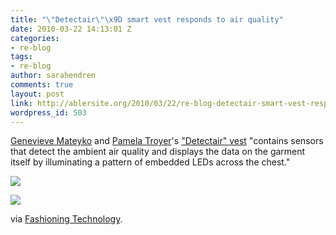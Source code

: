 ```yaml
---
title: "\"Detectair\"\x9D smart vest responds to air quality"
date: 2010-03-22 14:13:01 Z
categories:
- re-blog
tags:
- re-blog
author: sarahendren
comments: true
layout: post
link: http://ablersite.org/2010/03/22/re-blog-detectair-smart-vest-responds-to-air-quality/
wordpress_id: 503
---
```


[Genevieve Mateyko](http://www.fashioningtech.com/profile/GenevieveMateyko) and [Pamela Troyer](http://www.pamela.troyer.me/)'s ["Detectair" vest](http://www.fashioningtech.com/profiles/blogs/detectair-an-ecowearable-that) "contains sensors that detect the ambient air quality and displays the data on the garment itself by illuminating a pattern of embedded LEDs across the chest."

[![](http://ablersite.files.wordpress.com/2010/03/detectair.jpg)](http://ablersite.files.wordpress.com/2010/03/detectair.jpg)

[![](http://ablersite.files.wordpress.com/2010/03/detectair01.jpg)](http://ablersite.files.wordpress.com/2010/03/detectair01.jpg)

via [Fashioning Technology](http://www.fashioningtech.com/profiles/blogs/detectair-an-ecowearable-that).
